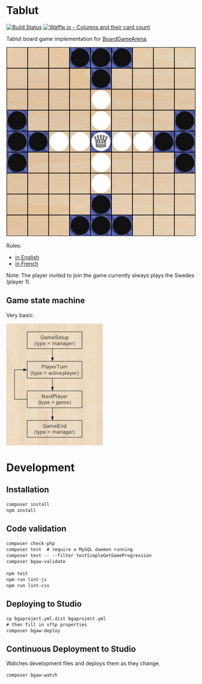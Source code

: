 # Tablut

[![Build Status](https://travis-ci.org/Lucas-C/tablut.svg?branch=master)](https://travis-ci.org/Lucas-C/tablut)
[![Waffle.io - Columns and their card count](https://badge.waffle.io/Lucas-C/tablut.svg?columns=all)](https://waffle.io/Lucas-C/tablut)

Tablut board game implementation for [BoardGameArena](https://boardgamearena.com).

![Board screenshot](img/initial_board_screenshot.png)

Rules:
- [in English](http://en.doc.boardgamearena.com/Gamehelptablut)
- [in French](http://fr.doc.boardgamearena.com/Gamehelptablut)

Note: The player invited to join the game currently always plays the Swedes (player 1).

## Game state machine

Very basic:

![4-states simple state machine](img/GameStateMachine.png)


# Development

## Installation
```
composer install
npm install
```

## Code validation
```
composer check-php
composer test  # require a MySQL daemon running
composer test -- --filter testSimpleGetGameProgression
composer bgaw-validate

npm test
npm run lint-js
npm run lint-css
```

## Deploying to Studio
```
cp bgaproject.yml.dist bgaproject.yml
# then fill in sftp properties
composer bgaw-deploy
```

## Continuous Deployment to Studio

Watches development files and deploys them as they change.
```
composer bgaw-watch
```
